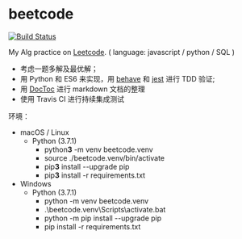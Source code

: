 # beetcode

[![Build Status](https://travis-ci.org/biztudio/beetcode.svg?branch=master)](https://travis-ci.org/biztudio/beetcode)

My Alg practice on [Leetcode](https://leetcode-cn.com). ( language: javascript / python / SQL )

* 考虑一题多解及最优解；
* 用 Python 和 ES6 来实现，用 [behave](http://behave.github.io/behave.example/) 和 [jest](https://jestjs.io/zh-Hans/) 进行 TDD 验证;
* 用 [DocToc](https://github.com/thlorenz/doctoc) 进行 markdown 文档的整理
* 使用 Travis CI 进行持续集成测试

环境：
* macOS / Linux
  * Python (3.7.1) 
    * python**3** -m venv beetcode.venv
    * source ./beetcode.venv/bin/activate
    * pip**3** install --upgrade pip
    * pip**3** install -r requirements.txt
* Windows
  * Python (3.7.1) 
    * python -m venv beetcode.venv
    * .\beetcode.venv\Scripts\activate.bat
    * python -m pip install --upgrade pip
    * pip install -r requirements.txt
